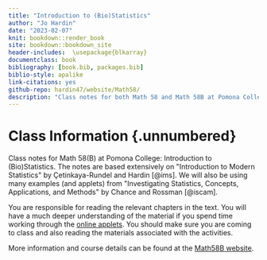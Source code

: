 ```yaml
---
title: "Introduction to (Bio)Statistics"
author: "Jo Hardin"
date: "2023-02-07"
knit: bookdown::render_book
site: bookdown::bookdown_site
header-includes:  \usepackage{blkarray}
documentclass: book
bibliography: [book.bib, packages.bib]
biblio-style: apalike
link-citations: yes
github-repo: hardin47/website/Math58/
description: "Class notes for both Math 58 and Math 58B at Pomona College: Introduction to Statistics and Introduction to Biostatistics.  The notes are based extensively on Introduction to Modern Statistics by Çetinkaya-Rundel and Hardin and Investigating Statistical Concepts, Applications, and Methods by Chance and Rossman."
---
```


# Class Information {.unnumbered}

Class notes for Math 58(B) at Pomona College: Introduction to (Bio)Statistics. The notes are based extensively on "Introduction to Modern Statistics" by Çetinkaya-Rundel and Hardin [@ims]. We will also be using many examples (and applets) from "Investigating Statistics, Concepts, Applications, and Methods" by Chance and Rossman [@iscam].

You are responsible for reading the relevant chapters in the text.  You will have a much deeper understanding of the material if you spend time working through the <a href = "https://www.rossmanchance.com/applets/index2021.html" target = "_blank">online applets</a>. You should make sure you are coming to class and also reading the materials associated with the activities.

More information and course details can be found at the <a href = "https://m58-intro-stats.netlify.app/" target = "_blank">Math58B website</a>.















